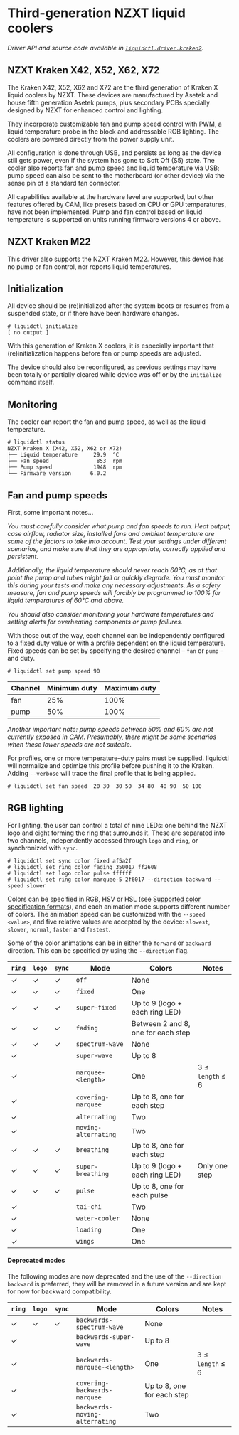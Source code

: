 # Third-generation NZXT liquid coolers
_Driver API and source code available in [`liquidctl.driver.kraken2`](../liquidctl/driver/kraken2.py)._

## NZXT Kraken X42, X52, X62, X72

The Kraken X42, X52, X62 and X72 are the third generation of Kraken X liquid coolers by NZXT.  These devices are manufactured by Asetek and house fifth generation Asetek pumps, plus secondary PCBs specially designed by NZXT for enhanced control and lighting.

They incorporate customizable fan and pump speed control with PWM, a liquid temperature probe in the block and addressable RGB lighting.  The coolers are powered directly from the power supply unit.

All configuration is done through USB, and persists as long as the device still gets power, even if the system has gone to Soft Off (S5) state.  The cooler also reports fan and pump speed and liquid temperature via USB; pump speed can also be sent to the motherboard (or other device) via the sense pin of a standard fan connector.

All capabilities available at the hardware level are supported, but other features offered by CAM, like presets based on CPU or GPU temperatures, have not been implemented.  Pump and fan control based on liquid temperature is supported on units running firmware versions 4 or above.


## NZXT Kraken M22

This driver also supports the NZXT Kraken M22.  However, this device has no pump or fan control, nor reports liquid temperatures.


## Initialization

All device should be (re)initialized after the system boots or resumes from a
suspended state, or if there have been hardware changes.

```
# liquidctl initialize
[ no output ]
```

With this generation of Kraken X coolers, it is especially important that
(re)initialization happens before fan or pump speeds are adjusted.

The device should also be reconfigured, as previous settings may have been
totally or partially cleared while device was off or by the `initialize`
command itself.


## Monitoring

The cooler can report the fan and pump speed, as well as the liquid temperature.

```
# liquidctl status
NZXT Kraken X (X42, X52, X62 or X72)
├── Liquid temperature     29.9  °C
├── Fan speed               853  rpm
├── Pump speed             1948  rpm
└── Firmware version      6.0.2  
```


## Fan and pump speeds

First, some important notes...

*You must carefully consider what pump and fan speeds to run.  Heat output, case airflow, radiator size, installed fans and ambient temperature are some of the factors to take into account.  Test your settings under different scenarios, and make sure that they are appropriate, correctly applied and persistent.*

*Additionally, the liquid temperature should never reach 60°C, as at that point the pump and tubes might fail or quickly degrade.  You must monitor this during your tests and make any necessary adjustments.  As a safety measure, fan and pump speeds will forcibly be programmed to 100% for liquid temperatures of 60°C and above.*

*You should also consider monitoring your hardware temperatures and setting alerts for overheating components or pump failures.*

With those out of the way, each channel can be independently configured to a fixed duty value or with a profile dependent on the liquid temperature.  Fixed speeds can be set by specifying the desired channel – `fan` or `pump` – and duty.


```
# liquidctl set pump speed 90
```

| Channel | Minimum duty | Maximum duty |
| --- | --- | --- |
| fan | 25% | 100% |
| pump | 50% | 100% |

*Another important note: pump speeds between 50% and 60% are not currently exposed in CAM.  Presumably, there might be some scenarios when these lower speeds are not suitable.*

For profiles, one or more temperature–duty pairs must be supplied.  liquidctl will normalize and optimize this profile before pushing it to the Kraken.  Adding `--verbose` will trace the final profile that is being applied.

```
# liquidctl set fan speed  20 30  30 50  34 80  40 90  50 100
```


## RGB lighting

For lighting, the user can control a total of nine LEDs: one behind the NZXT logo and eight forming the ring that surrounds it.  These are separated into two channels, independently accessed through `logo` and `ring`, or synchronized with `sync`.

```
# liquidctl set sync color fixed af5a2f
# liquidctl set ring color fading 350017 ff2608
# liquidctl set logo color pulse ffffff
# liquidctl set ring color marquee-5 2f6017 --direction backward --speed slower
```

Colors can be specified in RGB, HSV or HSL (see [Supported color specification formats](../README.md#supported-color-specification-formats)), and each animation mode supports different number of colors.  The animation speed can be customized with the `--speed <value>`, and five relative values are accepted by the device: `slowest`, `slower`, `normal`, `faster` and `fastest`.

Some of the color animations can be in either the `forward` or `backward` direction.
This can be specified by using the `--direction` flag.

| `ring` | `logo` | `sync` | Mode | Colors | Notes |
| --- | --- | --- | --- | --- | --- |
| ✓ | ✓ | ✓ | `off` | None |
| ✓ | ✓ | ✓ | `fixed` | One |
| ✓ | ✓ | ✓ | `super-fixed` | Up to 9 (logo + each ring LED) |
| ✓ | ✓ | ✓ | `fading` | Between 2 and 8, one for each step |
| ✓ | ✓ | ✓ | `spectrum-wave` | None |
| ✓ |   |   | `super-wave` | Up to 8 |
| ✓ |   |   | `marquee-<length>` | One | 3 ≤ `length` ≤ 6 |
| ✓ |   |   | `covering-marquee` | Up to 8, one for each step |
| ✓ |   |   | `alternating` | Two |
| ✓ |   |   | `moving-alternating` | Two |
| ✓ | ✓ | ✓ | `breathing` | Up to 8, one for each step |
| ✓ | ✓ | ✓ | `super-breathing` | Up to 9 (logo + each ring LED) | Only one step |
| ✓ | ✓ | ✓ | `pulse` | Up to 8, one for each pulse |
| ✓ |   |   | `tai-chi` | Two |
| ✓ |   |   | `water-cooler` | None |
| ✓ |   |   | `loading` | One |
| ✓ |   |   | `wings` | One |


#### Deprecated modes

The following modes are now deprecated and the use of the `--direction backward` is preferred,
they will be removed in a future version and are kept for now for backward compatibility.

| `ring` | `logo` | `sync` | Mode | Colors | Notes |
| --- | --- | --- | --- | --- | --- |
| ✓ | ✓ | ✓ | `backwards-spectrum-wave` | None |
| ✓ |   |   | `backwards-super-wave` | Up to 8 |
| ✓ |   |   | `backwards-marquee-<length>` | One | 3 ≤ `length` ≤ 6 |
| ✓ |   |   | `covering-backwards-marquee` | Up to 8, one for each step |
| ✓ |   |   | `backwards-moving-alternating` | Two |
